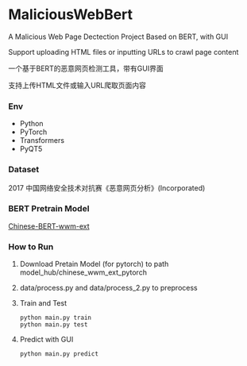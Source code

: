 # MaliciousWebBert
A Malicious Web Page Dectection Project Based on BERT, with GUI

Support uploading HTML files or inputting URLs to crawl page content

一个基于BERT的恶意网页检测工具，带有GUI界面

支持上传HTML文件或输入URL爬取页面内容

### Env
- Python
- PyTorch
- Transformers
- PyQT5

### Dataset
2017 中国网络安全技术对抗赛《恶意网页分析》(Incorporated)

### BERT Pretrain Model
[Chinese-BERT-wwm-ext](https://github.com/ymcui/Chinese-BERT-wwm)

### How to Run
1. Download Pretain Model (for pytorch) to path model_hub/chinese_wwm_ext_pytorch
2. data/process.py and data/process_2.py to preprocess
3. Train and Test
   
   ```
   python main.py train
   python main.py test
   ```
5. Predict with GUI
   
   ```
   python main.py predict
   ```
